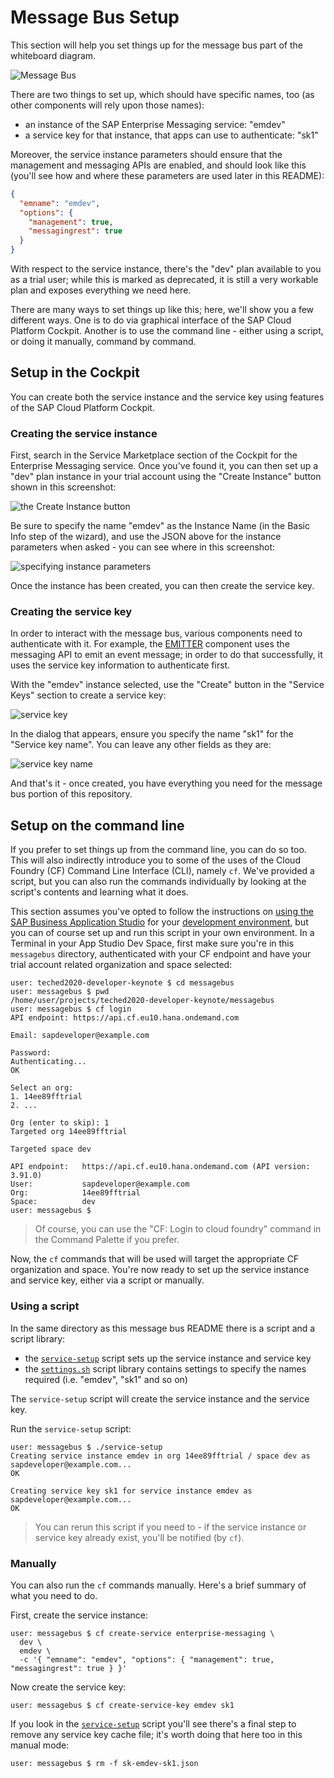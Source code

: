 # Message Bus Setup

This section will help you set things up for the message bus part of the whiteboard diagram.

![Message Bus](images/messagebus.png)

There are two things to set up, which should have specific names, too (as other components will rely upon those names):

- an instance of the SAP Enterprise Messaging service: "emdev"
- a service key for that instance, that apps can use to authenticate: "sk1"

Moreover, the service instance parameters should ensure that the management and messaging APIs are enabled, and should look like this (you'll see how and where these parameters are used later in this README):

```json
{
  "emname": "emdev",
  "options": {
    "management": true,
    "messagingrest": true
  }
}
```

With respect to the service instance, there's the "dev" plan available to you as a trial user; while this is marked as deprecated, it is still a very workable plan and exposes everything we need here.

There are many ways to set things up like this; here, we'll show you a few different ways. One is to do via graphical interface of the SAP Cloud Platform Cockpit. Another is to use the command line - either using a script, or doing it manually, command by command.

## Setup in the Cockpit

You can create both the service instance and the service key using features of the SAP Cloud Platform Cockpit.

### Creating the service instance

First, search in the Service Marketplace section of the Cockpit for the Enterprise Messaging service. Once you've found it, you can then set up a "dev" plan instance in your trial account using the "Create Instance" button shown in this screenshot:

![the Create Instance button](images/messaging-dev-plan.png)

Be sure to specify the name "emdev" as the Instance Name (in the Basic Info step of the wizard), and use the JSON above for the instance parameters when asked - you can see where in this screenshot:

![specifying instance parameters](images/instance-parameters.png)

Once the instance has been created, you can then create the service key.

### Creating the service key

In order to interact with the message bus, various components need to authenticate with it. For example, the [EMITTER](../s4hana/event/) component uses the messaging API to emit an event message; in order to do that successfully, it uses the service key information to authenticate first.

With the "emdev" instance selected, use the "Create" button in the "Service Keys" section to create a service key:

![service key](messagebus/images/servicekey.png)

In the dialog that appears, ensure you specify the name "sk1" for the "Service key name". You can leave any other fields as they are:

![service key name](messagebus/images/servicekeyname.png)

And that's it - once created, you have everything you need for the message bus portion of this repository.


## Setup on the command line

If you prefer to set things up from the command line, you can do so too. This will also indirectly introduce you to some of the uses of the Cloud Foundry (CF) Command Line Interface (CLI), namely `cf`. We've provided a script, but you can also run the commands individually by looking at the script's contents and learning what it does.

This section assumes you've opted to follow the instructions on [using the SAP Business Application Studio](../usingappstudio.md) for your [development environment](../README.md#a-development-environment), but you can of course set up and run this script in your own environment.
In a Terminal in your App Studio Dev Space, first make sure you're in this `messagebus` directory, authenticated with your CF endpoint and have your trial account related organization and space selected:

```
user: teched2020-developer-keynote $ cd messagebus
user: messagebus $ pwd
/home/user/projects/teched2020-developer-keynote/messagebus
user: messagebus $ cf login
API endpoint: https://api.cf.eu10.hana.ondemand.com

Email: sapdeveloper@example.com

Password:
Authenticating...
OK

Select an org:
1. 14ee89fftrial
2. ...

Org (enter to skip): 1
Targeted org 14ee89fftrial

Targeted space dev

API endpoint:   https://api.cf.eu10.hana.ondemand.com (API version: 3.91.0)
User:           sapdeveloper@example.com
Org:            14ee89fftrial
Space:          dev
user: messagebus $
```

> Of course, you can use the "CF: Login to cloud foundry" command in the Command Palette if you prefer.

Now, the `cf` commands that will be used will target the appropriate CF organization and space. You're now ready to set up the service instance and service key, either via a script or manually.

### Using a script

In the same directory as this message bus README there is a script and a script library:

- the [`service-setup`](service-setup) script sets up the service instance and service key
- the [`settings.sh`](settings.sh) script library contains settings to specify the names required (i.e. "emdev", "sk1" and so on)

The `service-setup` script will create the service instance and the service key.

Run the `service-setup` script:

```
user: messagebus $ ./service-setup
Creating service instance emdev in org 14ee89fftrial / space dev as sapdeveloper@example.com...
OK

Creating service key sk1 for service instance emdev as sapdeveloper@example.com...
OK
```
> You can rerun this script if you need to - if the service instance or service key already exist, you'll be notified (by `cf`).

### Manually

You can also run the `cf` commands manually. Here's a brief summary of what you need to do.

First, create the service instance:

```
user: messagebus $ cf create-service enterprise-messaging \
  dev \
  emdev \
  -c '{ "emname": "emdev", "options": { "management": true, "messagingrest": true } }'
```

Now create the service key:

```
user: messagebus $ cf create-service-key emdev sk1
```

If you look in the [`service-setup`](service-setup) script you'll see there's a final step to remove any service key cache file; it's worth doing that here too in this manual mode:

```
user: messagebus $ rm -f sk-emdev-sk1.json
```
